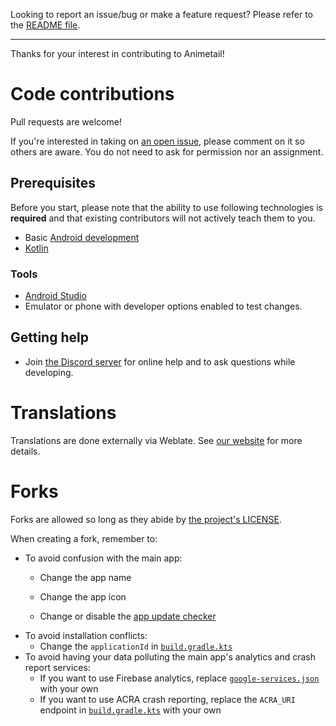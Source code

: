 Looking to report an issue/bug or make a feature request? Please refer to the [README file](https://github.com/dark25/animetail2#issues-feature-requests-and-contributing).

---

Thanks for your interest in contributing to Animetail!


# Code contributions

Pull requests are welcome!

If you're interested in taking on [an open issue](https://github.com/dark25/animetail2/issues), please comment on it so others are aware.
You do not need to ask for permission nor an assignment.

## Prerequisites

Before you start, please note that the ability to use following technologies is **required** and that existing contributors will not actively teach them to you.

- Basic [Android development](https://developer.android.com/)
- [Kotlin](https://kotlinlang.org/)

### Tools

- [Android Studio](https://developer.android.com/studio)
- Emulator or phone with developer options enabled to test changes.

## Getting help

- Join [the Discord server](https://discord.gg/s82Vu589Ya) for online help and to ask questions while developing.

# Translations

Translations are done externally via Weblate. See [our website](https://aniyomi.org/docs/contribute#translation) for more details.


# Forks

Forks are allowed so long as they abide by [the project's LICENSE](https://github.com/Dark25/animetail2/blob/master/LICENSE).

When creating a fork, remember to:

- To avoid confusion with the main app:
    - Change the app name
    - Change the app icon

    - Change or disable the [app update checker](https://github.com/Dark25/animetail2/blob/master/app/src/main/java/eu/kanade/tachiyomi/data/updater/AppUpdateChecker.kt)
- To avoid installation conflicts:
    - Change the `applicationId` in [`build.gradle.kts`](https://github.com/Dark25/animetail2/blob/master/app/build.gradle.kts)
- To avoid having your data polluting the main app's analytics and crash report services:
    - If you want to use Firebase analytics, replace [`google-services.json`](https://github.com/Dark25/animetail2/blob/master/app/src/standard/google-services.json) with your own
    - If you want to use ACRA crash reporting, replace the `ACRA_URI` endpoint in [`build.gradle.kts`](https://github.com/Dark25/animetail2/blob/master/app/build.gradle.kts) with your own
